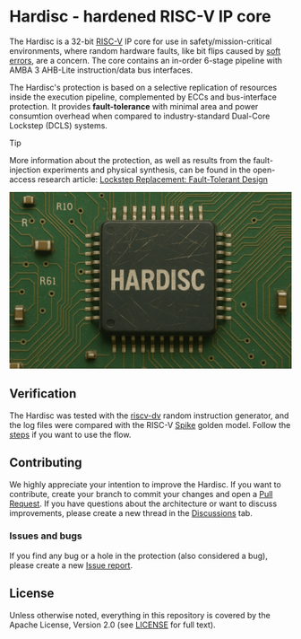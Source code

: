 # Hardisc - hardened RISC-V IP core
The Hardisc is a 32-bit [RISC-V](https://en.wikipedia.org/wiki/RISC-V) IP core for use in safety/mission-critical environments, where random hardware faults, like bit flips caused by [soft errors](https://en.wikipedia.org/wiki/Soft_error), are a concern. 
The core contains an in-order 6-stage pipeline with AMBA 3 AHB-Lite instruction/data bus interfaces.

The Hardisc's protection is based on a selective replication of resources inside the execution pipeline, complemented by ECCs and bus-interface protection.
It provides **fault-tolerance** with minimal area and power consumtion overhead when compared to industry-standard Dual-Core Lockstep (DCLS) systems.

> [!TIP] 
> More information about the protection, as well as results from the fault-injection experiments and physical synthesis, can be found in the open-access research article: [Lockstep Replacement: Fault-Tolerant Design](https://doi.org/10.1109/ACCESS.2025.3573684)

![Hardisc](https://github.com/janomach/the-hardisc/raw/main/doc/hardisc_pcb.jpg)

## Verification
The Hardisc was tested with the [riscv-dv](https://github.com/chipsalliance/riscv-dv) random instruction generator, and the log files were compared with the RISC-V [Spike](https://github.com/riscv-software-src/riscv-isa-sim) golden model.
Follow the [steps](https://github.com/janomach/the-hardisc/blob/main/tests/riscv-dv/README.md) if you want to use the flow.

## Contributing
We highly appreciate your intention to improve the Hardisc.
If you want to contribute, create your branch to commit your changes and open a [Pull Request](https://github.com/janomach/the-hardisc/pulls).
If you have questions about the architecture or want to discuss improvements, please create a new thread in the [Discussions](https://github.com/janomach/the-hardisc/discussions) tab.

### Issues and bugs
If you find any bug or a hole in the protection (also considered a bug), please create a new [Issue report](https://github.com/janomach/the-hardisc/issues).

## License
Unless otherwise noted, everything in this repository is covered by the Apache License, Version 2.0 (see [LICENSE](https://github.com/janomach/the-hardisc/blob/main/LICENSE) for full text).

